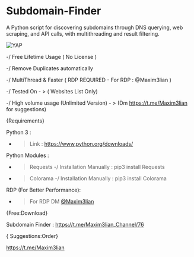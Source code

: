 # Subdomain-Finder
 A Python script for discovering subdomains through DNS querying, web scraping, and API calls, with multithreading and result filtering.
 
<img alt="YAP" src="https://imgur.com/a/Dld3DZR">

-/ Free Lifetime Usage ( No License )

-/ Remove Duplicates automatically

-/ MultiThread & Faster ( RDP REQUIRED - For RDP : @Maxim3lian )

-/ Tested On - > ( Websites List Only)

-/ High volume usage (Unlimited Version) - > (Dm https://t.me/Maxim3lian for suggestions)

{Requirements}

Python 3 :
- > Link : https://www.python.org/downloads/

Python Modules :
- > Requests -/ Installation Manually : pip3 install Requests
- > Colorama -/ Installation Manually : pip3 install Colorama

RDP (For Better Performance):
- > For RDP DM [@Maxim3lian](https://t.me/Maxim3lian)

{Free:Download}

Subdomain Finder : https://t.me/Maxim3lian_Channel/76

{ Suggestions:Order}

https://t.me/Maxim3lian
